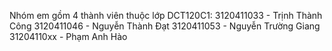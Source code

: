 Nhóm em gồm 4 thành viên thuộc lớp DCT120C1:
	3120411033 - Trịnh Thành Công
	3120411046 - Nguyễn Thành Đạt
	3120411053 - Nguyễn Trường Giang  
  31204110xx - Phạm Anh Hào
